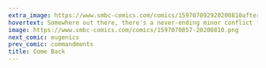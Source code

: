 ```yaml
---
extra_image: https://www.smbc-comics.com/comics/159707092920200810after.png
hovertext: Somewhere out there, there's a never-ending minor conflict fetishist who's just absolutely in tune with modern life.
image: https://www.smbc-comics.com/comics/1597070857-20200810.png
next_comic: eugenics
prev_comic: commandments
title: Come Back
---
```


